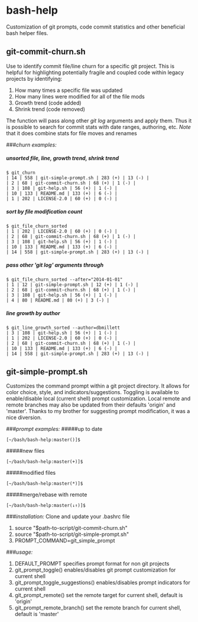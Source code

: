bash-help
=========

Customization of git prompts, code commit statistics and other beneficial bash helper files.

## git-commit-churn.sh
Use to identify commit file/line churn for a specific git project. This is helpful for 
highlighting potentially fragile and coupled code within legacy projects by identifying:

1. How many times a specific file was updated
2. How many lines were modified for all of the file mods
3. Growth trend (code added)
4. Shrink trend (code removed)

The function will pass along other *git log* arguments and apply them. Thus it is possible
to search for commit stats with date ranges, authoring, etc. *Note* that it does combine 
stats for file moves and renames

###*churn examples:*
##### unsorted file, line, growth trend, shrink trend 
```
$ git_churn 
| 14 | 558 | git-simple-prompt.sh | 283 (+) | 13 (-) |
| 2 | 68 | git-commit-churn.sh | 68 (+) | 1 (-) |
| 3 | 108 | git-help.sh | 56 (+) | 1 (-) |
| 10 | 133 | README.md | 133 (+) | 6 (-) |
| 1 | 202 | LICENSE-2.0 | 60 (+) | 0 (-) |
```
##### sort by file modification count 
```
$ git_file_churn_sorted 
| 1 | 202 | LICENSE-2.0 | 60 (+) | 0 (-) |
| 2 | 68 | git-commit-churn.sh | 68 (+) | 1 (-) |
| 3 | 108 | git-help.sh | 56 (+) | 1 (-) |
| 10 | 133 | README.md | 133 (+) | 6 (-) |
| 14 | 558 | git-simple-prompt.sh | 283 (+) | 13 (-) |
```
##### pass other 'git log' arguments through
```
$ git_file_churn_sorted --after="2014-01-01"
| 1 | 12 | git-simple-prompt.sh | 12 (+) | 1 (-) |
| 2 | 68 | git-commit-churn.sh | 68 (+) | 1 (-) |
| 3 | 108 | git-help.sh | 56 (+) | 1 (-) |
| 4 | 80 | README.md | 80 (+) | 3 (-) |
```
##### line growth by author
```
$ git_line_growth_sorted --author=dbmillett
| 3 | 108 | git-help.sh | 56 (+) | 1 (-) |
| 1 | 202 | LICENSE-2.0 | 60 (+) | 0 (-) |
| 2 | 68 | git-commit-churn.sh | 68 (+) | 1 (-) |
| 10 | 133 | README.md | 133 (+) | 6 (-) |
| 14 | 558 | git-simple-prompt.sh | 283 (+) | 13 (-) |
```

## git-simple-prompt.sh
Customizes the command prompt within a git project directory. It
allows for color choice, style, and indicators/suggestions. Toggling
is available to enable/disable local (current shell) prompt customization. 
Local remote and remote branches may also be updated from their defaults 'origin' and 'master'.
Thanks to my brother for suggesting prompt modification, it was a nice diversion.

###*prompt examples:*
#####up to date 
```
[~/bash/bash-help:master()]$
```
#####new files 
```
[~/bash/bash-help:master(+)]$
```
#####modified files 
```
[~/bash/bash-help:master(*)]$
```
#####merge/rebase with remote 
```
[~/bash/bash-help:master(↓↑)]$
```
###*installation:*
Clone and update your .bashrc file

1. source "$path-to-script/git-commit-churn.sh"
2. source "$path-to-script/git-simple-prompt.sh"
3. PROMPT_COMMAND=git_simple_prompt

###*usage:*
1. DEFAULT_PROMPT specifies prompt format for non git projects
2. git_prompt_toggle() enables/disables git prompt customization for current shell
3. git_prompt_toggle_suggestions() enables/disables prompt indicators for current shell
4. git_prompt_remote() set the remote target for current shell, default is 'origin'
5. git_prompt_remote_branch() set the remote branch for current shell, default is 'master'
